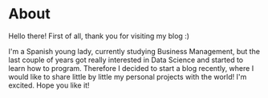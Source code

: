 # About

Hello there! First of all, thank you for visiting my blog :)

I'm a Spanish young lady, currently studying Business Management, but the last couple of years got really interested in Data Science and started to learn how to program. Therefore I decided to start a blog recently, where I would like to share little by little my personal projects with the world! I'm excited. Hope you like it!

